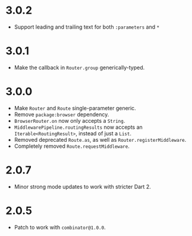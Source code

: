 # 3.0.2
* Support leading and trailing text for both `:parameters` and `*`

# 3.0.1
* Make the callback in `Router.group` generically-typed.

# 3.0.0
* Make `Router` and `Route` single-parameter generic.
* Remove `package:browser` dependency.
* `BrowserRouter.on` now only accepts a `String`.
* `MiddlewarePipeline.routingResults` now accepts
an `Iterable<RoutingResult>`, instead of just a `List`.
* Removed deprecated `Route.as`, as well as `Router.registerMiddleware`.
* Completely removed `Route.requestMiddleware`.

# 2.0.7
* Minor strong mode updates to work with stricter Dart 2.

# 2.0.5
* Patch to work with `combinator@1.0.0`.